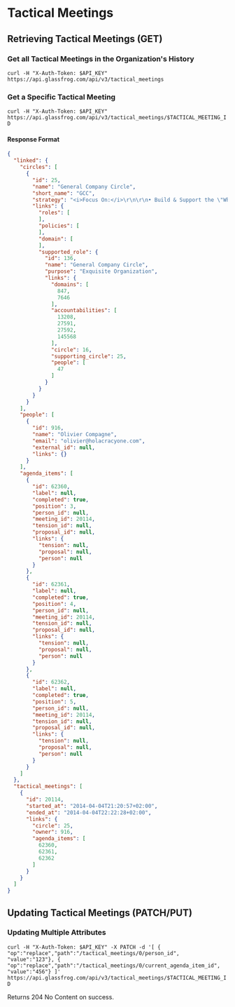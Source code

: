 Tactical Meetings
=================

Retrieving Tactical Meetings (GET)
----------------------------------

### Get all Tactical Meetings in the Organization's History

`curl -H "X-Auth-Token: $API_KEY" https://api.glassfrog.com/api/v3/tactical_meetings`

### Get a Specific Tactical Meeting

`curl -H "X-Auth-Token: $API_KEY" https://api.glassfrog.com/api/v3/tactical_meetings/$TACTICAL_MEETING_ID`

#### Response Format

```json
{
  "linked": {
    "circles": [
      {
        "id": 25,
        "name": "General Company Circle",
        "short_name": "GCC",
        "strategy": "<i>Focus On:</i>\r\n\r\n• Build & Support the \"Whole Product\"\r\n\r\n• Support Behavior Change\r\n",
        "links": {
          "roles": [
          ],
          "policies": [
          ],
          "domain": [
          ],
          "supported_role": {
            "id": 136,
            "name": "General Company Circle",
            "purpose": "Exquisite Organization",
            "links": {
              "domains": [
                847,
                7646
              ],
              "accountabilities": [
                13208,
                27591,
                27592,
                145568
              ],
              "circle": 16,
              "supporting_circle": 25,
              "people": [
                47
              ]
            }
          }
        }
      }
    ],
    "people": [
      {
        "id": 916,
        "name": "Olivier Compagne",
        "email": "olivier@holacracyone.com",
        "external_id": null,
        "links": {}
      }
    ],
    "agenda_items": [
      {
        "id": 62360,
        "label": null,
        "completed": true,
        "position": 3,
        "person_id": null,
        "meeting_id": 20114,
        "tension_id": null,
        "proposal_id": null,
        "links": {
          "tension": null,
          "proposal": null,
          "person": null
        }
      },
      {
        "id": 62361,
        "label": null,
        "completed": true,
        "position": 4,
        "person_id": null,
        "meeting_id": 20114,
        "tension_id": null,
        "proposal_id": null,
        "links": {
          "tension": null,
          "proposal": null,
          "person": null
        }
      },
      {
        "id": 62362,
        "label": null,
        "completed": true,
        "position": 5,
        "person_id": null,
        "meeting_id": 20114,
        "tension_id": null,
        "proposal_id": null,
        "links": {
          "tension": null,
          "proposal": null,
          "person": null
        }
      }
    ]
  },
  "tactical_meetings": [
    {
      "id": 20114,
      "started_at": "2014-04-04T21:20:57+02:00",
      "ended_at": "2014-04-04T22:22:28+02:00",
      "links": {
        "circle": 25,
        "owner": 916,
        "agenda_items": [
          62360,
          62361,
          62362
        ]
      }
    }
  ]
}
```


Updating Tactical Meetings (PATCH/PUT)
--------------------------------------


### Updating Multiple Attributes

`curl -H "X-Auth-Token: $API_KEY" -X PATCH -d '[
  { "op":"replace","path":"/tactical_meetings/0/person_id", "value":"123"},
  { "op":"replace","path":"/tactical_meetings/0/current_agenda_item_id", "value":"456"}
]' https://api.glassfrog.com/api/v3/tactical_meetings/$TACTICAL_MEETING_ID`

Returns 204 No Content on success.


